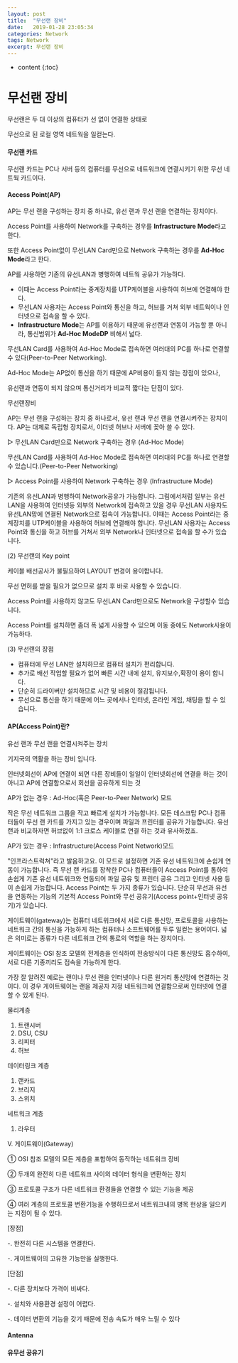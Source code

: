 ```yaml
---
layout: post
title:  "무선랜 장비"
date:   2019-01-28 23:05:34
categories: Network
tags: Network
excerpt: 무선랜 장비
---
```


- content {:toc}

# 무선랜 장비

무선랜은 두 대 이상의 컴퓨터가 선 없이 연결한 상태로

무선으로 된 로컬 영역 네트웍을 일컫는다.

#### 무선랜 카드

무선랜 카드는 PC나 서버 등의 컴퓨터를 무선으로 네트워크에 연결시키기 위한 무선 네트웍 카드이다.

#### Access Point(AP)

AP는 무선 랜을 구성하는 장치 중 하나로, 유선 랜과 무선 랜을 연결하는 장치이다.

Access Point를 사용하여 Network를 구축하는 경우를 **Infrastructure Mode**라고 한다. 

또한 Access Point없이 무선LAN Card만으로 Network 구축하는 경우를 **Ad-Hoc Mode**라고 한다.

AP를 사용하면 기존의 유선LAN과 병행하여 네트웍 공유가 가능하다.

- 이때는 Access Point라는 중계장치를 UTP케이블을 사용하여 허브에 연결해야 한다.
- 무선LAN 사용자는 Access Point와 통신을 하고, 허브를 거쳐 외부 네트웍이나 인터넷으로 접속을 할 수 있다.
-  **Infrastructure Mode**는 AP를 이용하기 때문에 유선랜과 연동이 가능할 뿐 아니라, 통신범위가 **Ad-Hoc ModeDP** 비해서 넓다.

 무선LAN Card를 사용하여 Ad-Hoc Mode로 접속하면 여러대의 PC를 하나로 연결할 수 있다(Peer-to-Peer Networking).

Ad-Hoc Mode는 AP없이 통신을 하기 때문에 AP비용이 들지 않는 장점이 있으나,

유선랜과 연동이 되지 않으며 통신거리가 비교적 짧다는 단점이 있다.



무선랜장비

AP는 무선 랜을 구성하는 장치 중 하나로서, 유선 랜과 무선 랜을 연결시켜주는 장치이다. AP는 대체로 독립형 장치로서, 이더넷 허브나 서버에 꽂아 쓸 수 있다.

▷ 무선LAN Card만으로 Network 구축하는 경우 (Ad-Hoc Mode)

무선LAN Card를 사용하여 Ad-Hoc Mode로 접속하면 여러대의 PC를 하나로 연결할 수 있습니다.(Peer-to-Peer Networking)

▷ Access Point를 사용하여 Network 구축하는 경우 (Infrastructure Mode)

기존의 유선LAN과 병행하여 Network공유가 가능합니다. 그림에서처럼 일부는 유선LAN을 사용하여 인터넷등 외부의 Network에 접속하고 있을 경우 무선LAN 사용자도 유선LAN망에 연결된 Network으로 접속이 가능합니다. 이때는 Access Point라는 중계장치를 UTP케이블을 사용하여 허브에 연결해야 합니다. 무선LAN 사용자는 Access Point와 통신을 하고 허브를 거쳐서 외부 Network나 인터넷으로 접속을 할 수가 있습니다.

(2) 무선랜의 Key point

케이블 배선공사가 불필요하여 LAYOUT 변경이 용이합니다.

무선 면허를 받을 필요가 없으므로 설치 후 바로 사용할 수 있습니다.

Access Point를 사용하지 않고도 무선LAN Card만으로도 Network을 구성할수 있습니다.

Access Point를 설치하면 좀더 폭 넓게 사용할 수 있으며 이동 중에도 Network사용이 가능하다.

(3) 무선랜의 장점

- 컴퓨터에 무선 LAN만 설치하므로 컴퓨터 설치가 편리합니다.
- 추가로 배선 작업할 필요가 없어 빠른 시간 내에 설치, 유지보수,확장이 용이 합니다.
- 단순히 드라이버만 설치하므로 시간 및 비용이 절감됩니다.
- 무선으로 통신을 하기 때문에 어느 곳에서나 인터넷, 온라인 게임, 채팅을 할 수 있습니다.



#### AP(Access Point)란?

유선 랜과 무선 랜을 연결시켜주는 장치



기지국의 역활을 하는 장비 입니다.

인터넷회선이 AP에 연결이 되면 다른 장비들이 일일이 인터넷회선에 연결을 하는 것이 아니고 AP에 연결함으로서 회선을 공유하게 되는 것

AP가 없는 경우 : Ad-Hoc(혹은 Peer-to-Peer Network) 모드

작은 무선 네트워크 그룹을 작고 빠르게 설치가 가능합니다. 모든 데스크탑 PC나 컴퓨터들이 무선 랜 카드를 가지고 있는 경우이며 파일과 프린터를 공유가 가능합니다. 유선랜과 비교하자면 허브없이 1:1 크로스 케이블로 연결 하는 것과 유사하겠죠.



AP가 있는 경우 : Infrastructure(Access Point Network)모드

"인프라스트럭쳐"라고 발음하고요. 이 모드로 설정하면 기존 유선 네트워크에 손쉽게 연동이 가능합니다. 즉 무선 랜 카드를 장착한 PC나 컴퓨터들이 Access Point를 통하여 손쉽게 기존 유선 네트워크와 연동되어 파일 공유 및 프린터 공유 그리고 인터넷 사용 등이 손쉽게 가능합니다. Access Point는 두 가지 종류가 있습니다. 단순히 무선과 유선을 연동하는 기능의 기본적 Access Point와 무선 공유기(Access point+인터넷 공유기)가 있습니다.



게이트웨이(gateway)는 컴퓨터 네트워크에서 서로 다른 통신망, 프로토콜을 사용하는 네트워크 간의 통신을 가능하게 하는 컴퓨터나 소프트웨어를 두루 일컫는 용어이다. 넓은 의미로는 종류가 다른 네트워크 간의 통로의 역할을 하는 장치이다.

게이트웨이는 OSI 참조 모델의 전계층을 인식하여 전송방식이 다른 통신망도 흡수하여, 서로 다른 기종끼리도 접속을 가능하게 한다.

가장 잘 알려진 예로는 랜이나 무선 랜을 인터넷이나 다른 원거리 통신망에 연결하는 것이다. 이 경우 게이트웨이는 랜을 제공자 지정 네트워크에 연결함으로써 인터넷에 연결할 수 있게 된다.



물리계층

1. 트랜시버
2. DSU, CSU
3. 리피터
4. 허브

데이터링크 계층

1. 랜카드
2. 브리지
3. 스위치

네트워크 계층

1. 라우터



V. 게이트웨이(Gateway)

① OSI 참조 모델의 모든 계층을 포함하여 동작하는 네트워크 장비

② 두개의 완전히 다른 네트워크 사이의 데이터 형식을 변환하는 장치

③ 프로토콜 구조가 다른 네트워크 환경들을 연결할 수 있는 기능을 제공

④ 여러 계층의 프로토콜 변환기능을 수행하므로서 네트워크내의 병목 현상을 일으키는 지점이 될 수 있다.

[장점]

-. 완전히 다른 시스템을 연결한다.

-. 게이트웨이의 고유한 기능만을 실행한다.

[단점]

-. 다른 장치보다 가격이 비싸다.

-. 설치와 사용환경 설정이 어렵다.

-. 데이터 변환의 기능을 갖기 때문에 전송 속도가 매우 느릴 수 있다 



#### Antenna



#### 유무선 공유기